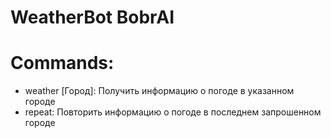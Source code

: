 # WeatherBot BobrAI 

# Commands:
- weather [Город]: Получить информацию о погоде в указанном городе
- repeat: Повторить информацию о погоде в последнем запрошенном городе